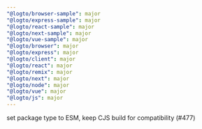 ```yaml
---
"@logto/browser-sample": major
"@logto/express-sample": major
"@logto/react-sample": major
"@logto/next-sample": major
"@logto/vue-sample": major
"@logto/browser": major
"@logto/express": major
"@logto/client": major
"@logto/react": major
"@logto/remix": major
"@logto/next": major
"@logto/node": major
"@logto/vue": major
"@logto/js": major
---
```


set package type to ESM, keep CJS build for compatibility (#477)
